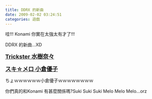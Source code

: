 ```yaml
---
title: DDRX 的新曲
date: 2009-02-02 03:24:51
categories: 遊戲
---
```


  
哇!!! Konami 你實在太強太有才了!!!  
  
DDRX 的新曲...XD  
  
<span style="text-decoration: underline;">**<span style="font-size: large;">Trickster 水樹奈々  
</span>**</span>  
  
<span style="text-decoration: underline;">**<span style="font-size: large;">スキ☆メロ 小倉優子</span>**</span>  
  
ちょｗｗｗｗｗｗ小倉優子ｗｗｗｗｗｗｗｗ  
  
你們真的和Konami 有甚麼關係嗎?Suki Suki Suki Melo Melo Melo...orz  